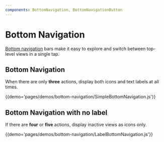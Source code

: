 ```yaml
---
components: BottomNavigation, BottomNavigationButton
---
```


# Bottom Navigation

[Bottom navigation](https://material.io/guidelines/components/bottom-navigation.html) bars make it easy to explore and switch between top-level views in a single tap.

## Bottom Navigation
When there are only **three** actions, display both icons and text labels at all times.

{{demo='pages/demos/bottom-navigation/SimpleBottomNavigation.js'}}

## Bottom Navigation with no label

If there are **four** or **five** actions, display inactive views as icons only.

{{demo='pages/demos/bottom-navigation/LabelBottomNavigation.js'}}
